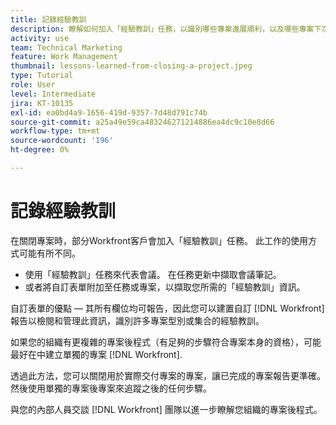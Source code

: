 ```yaml
---
title: 記錄經驗教訓
description: 瞭解如何加入「經驗教訓」任務，以識別哪些專案進展順利，以及哪些專案下次可以改進。
activity: use
team: Technical Marketing
feature: Work Management
thumbnail: lessons-learned-from-closing-a-project.jpeg
type: Tutorial
role: User
level: Intermediate
jira: KT-10135
exl-id: ea0bd4a9-1656-419d-9357-7d48d791c74b
source-git-commit: a25a49e59ca483246271214886ea4dc9c10e8d66
workflow-type: tm+mt
source-wordcount: '196'
ht-degree: 0%

---
```


# 記錄經驗教訓

在關閉專案時，部分Workfront客戶會加入「經驗教訓」任務。 此工作的使用方式可能有所不同。

* 使用「經驗教訓」任務來代表會議。 在任務更新中擷取會議筆記。
* 或者將自訂表單附加至任務或專案，以擷取您所需的「經驗教訓」資訊。

自訂表單的優點 — 其所有欄位均可報告，因此您可以建置自訂 [!DNL Workfront] 報告以檢閱和管理此資訊，識別許多專案型別或集合的經驗教訓。

如果您的組織有更複雜的專案後程式（有足夠的步驟符合專案本身的資格），可能最好在中建立單獨的專案 [!DNL Workfront].

透過此方法，您可以關閉用於實際交付專案的專案，讓已完成的專案報告更準確。 然後使用單獨的專案後專案來追蹤之後的任何步驟。

與您的內部人員交談 [!DNL Workfront] 團隊以進一步瞭解您組織的專案後程式。

